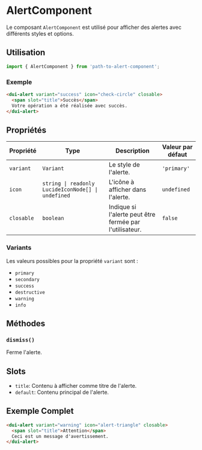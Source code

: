 # AlertComponent

Le composant `AlertComponent` est utilisé pour afficher des alertes avec différents styles et options.

## Utilisation

```typescript
import { AlertComponent } from 'path-to-alert-component';
```

### Exemple

```html
<dui-alert variant="success" icon="check-circle" closable>
  <span slot="title">Succès</span>
  Votre opération a été réalisée avec succès.
</dui-alert>
```

## Propriétés

| Propriété | Type | Description | Valeur par défaut |
|-----------|------|-------------|-------------------|
| `variant` | `Variant` | Le style de l'alerte. | `'primary'` |
| `icon` | `string \| readonly LucideIconNode[] \| undefined` | L'icône à afficher dans l'alerte. | `undefined` |
| `closable` | `boolean` | Indique si l'alerte peut être fermée par l'utilisateur. | `false` |

### Variants

Les valeurs possibles pour la propriété `variant` sont :

- `primary`
- `secondary`
- `success`
- `destructive`
- `warning`
- `info`

## Méthodes

### `dismiss()`

Ferme l'alerte.

## Slots

- `title`: Contenu à afficher comme titre de l'alerte.
- `default`: Contenu principal de l'alerte.

## Exemple Complet

```html
<dui-alert variant="warning" icon="alert-triangle" closable>
  <span slot="title">Attention</span>
  Ceci est un message d'avertissement.
</dui-alert>
```
